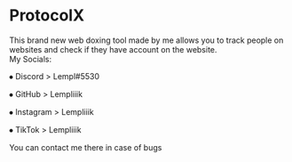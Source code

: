 # ProtocolX
This brand new web doxing tool made by me allows you to track people on websites and check if they have account on the website.  
My Socials:

⦁ Discord > Lempl#5530

⦁ GitHub > Lempliiik

⦁ Instagram > Lempliiik

⦁ TikTok > Lempliiik

You can contact me there in case of bugs
